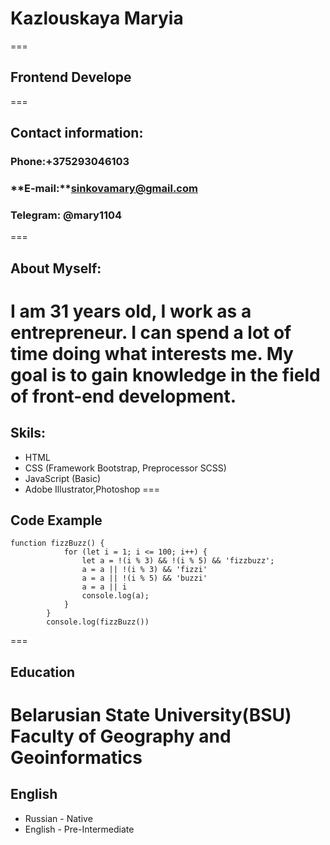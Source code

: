 # Kazlouskaya Maryia
===
## Frontend Develope
===

## Contact information:
### **Phone:**+375293046103
### **E-mail:**sinkovamary@gmail.com
### **Telegram:** @mary1104
===

## About Myself:
I am 31 years old, I work as a entrepreneur. I can spend a lot of time doing what interests me. My goal is to gain knowledge in the field of front-end development.
===

## Skils:
* HTML
* CSS (Framework Bootstrap, Preprocessor SCSS)
* JavaScript (Basic)
* Adobe Illustrator,Photoshop
===
## Code Example
```
function fizzBuzz() {
            for (let i = 1; i <= 100; i++) {
                let a = !(i % 3) && !(i % 5) && 'fizzbuzz';
                a = a || !(i % 3) && 'fizzi'
                a = a || !(i % 5) && 'buzzi'
                a = a || i
                console.log(a);
            }
        }
        console.log(fizzBuzz())
```
===

## Education
Belarusian State University(BSU)
Faculty of Geography and Geoinformatics
===
## English
* Russian - Native
* English - Pre-Intermediate





